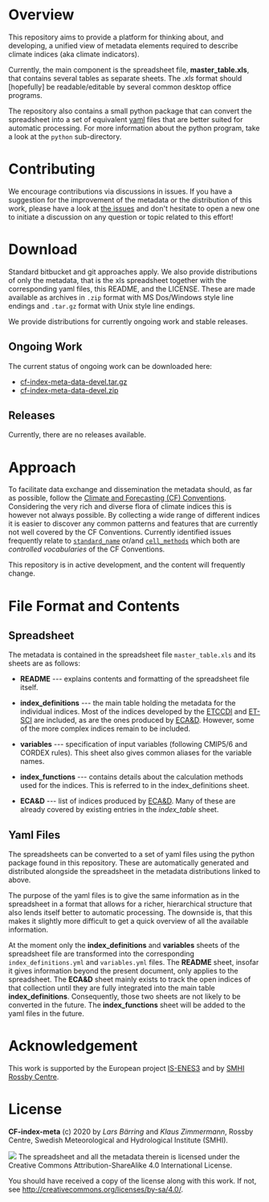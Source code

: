 # Overview

This repository aims to provide a platform for thinking about,
and developing, a unified view of metadata elements required to
describe climate indices (aka climate indicators).

Currently, the main component is the spreadsheet file, **master_table.xls**,
that contains several tables as separate sheets. The *.xls* format should
[hopefully] be readable/editable by several common desktop office programs.

The repository also contains a small python package that can convert the
spreadsheet into a set of equivalent [yaml](https://yaml.org/) files that are
better suited for automatic processing. For more information about the python
program, take a look at the `python` sub-directory.

# Contributing

We encourage contributions via discussions in issues. If you have a suggestion
for the improvement of the metadata or the distribution of this work, please
have a look at [the
issues](https://bitbucket.org/cf-index-meta/cf-index-meta/issues?status=new&status=open)
and don't hesitate to open a new one to initiate a discussion on any question or
topic related to this effort!

# Download

Standard bitbucket and git approaches apply. We also provide distributions of
only the metadata, that is the xls spreadsheet together with the corresponding
yaml files, this README, and the LICENSE. These are made available as archives
in `.zip` format with MS Dos/Windows style line endings and `.tar.gz` format
with Unix style line endings.

We provide distributions for currently ongoing work and stable releases.

## Ongoing Work

The current status of ongoing work can be downloaded here:

* [cf-index-meta-data-devel.tar.gz](https://bitbucket.org/cf-index-meta/cf-index-meta/downloads/cf-index-meta-data-devel.tar.gz)
* [cf-index-meta-data-devel.zip](https://bitbucket.org/cf-index-meta/cf-index-meta/downloads/cf-index-meta-data-devel.zip)

## Releases

Currently, there are no releases available.

# Approach

To facilitate data exchange and dissemination the metadata should,
as far as possible, follow the
[Climate and Forecasting (CF) Conventions](http://cfconventions.org/).
Considering the very rich and diverse flora of climate indices this
is however not always possible. By collecting a wide range of
different indices it is easier to discover any common patterns and
features that are currently not well covered by the CF Conventions.
Currently identified issues frequently relate to
[`standard_name`](http://cfconventions.org/Data/cf-conventions/cf-conventions-1.8/cf-conventions.html#standard-name)
or/and [`cell_methods`](http://cfconventions.org/Data/cf-conventions/cf-conventions-1.8/cf-conventions.html#cell-methods)
which both are *controlled vocabularies* of the CF Conventions.

This repository is in active development, and the content will frequently
change.

# File Format and Contents

## Spreadsheet

The metadata is contained in the spreadsheet file `master_table.xls` and its
sheets are as follows:

* **README** --- explains contents and formatting of the spreadsheet file itself.

* **index_definitions**  ---  the main table holding the metadata for the
  individual indices. Most of the indices developed by the
  [ETCCDI](https://www.wcrp-climate.org/etccdi) and [ET-SCI](https://climpact-sci.org/about/project/)
  are included, as are the ones produced by
  [ECA&D](https://www.ecad.eu/indicesextremes/index.php).
  However, some of the more complex indices remain to be included.

* **variables**  ---  specification of input variables (following CMIP5/6 and
  CORDEX rules). This sheet also gives common aliases for the variable names.

* **index_functions**  ---  contains details about the calculation methods used
  for the indices. This is referred to in the index_definitions sheet.

* **ECA&D**  ---  list of indices produced by
  [ECA&D](https://www.ecad.eu/indicesextremes/index.php). Many of these are
  already covered by existing entries in the *index_table* sheet.

## Yaml Files

The spreadsheets can be converted to a set of yaml files using the python
package found in this repository. These are automatically generated and
distributed alongside the spreadsheet in the metadata distributions linked to
above.

The purpose of the yaml files is to give the same information as in the
spreadsheet in a format that allows for a richer, hierarchical structure that
also lends itself better to automatic processing. The downside is, that this
makes it slightly more difficult to get a quick overview of all the available
information.

At the moment only the **index_definitions** and **variables** sheets of the
spreadsheet file are transformed into the corresponding `index_definitions.yml`
and `variables.yml` files.
The **README** sheet, insofar it gives information beyond the present document,
only applies to the spreadsheet. The **ECA&D** sheet mainly exists to track the
open indices of that collection until they are fully integrated into the main
table **index_definitions**. Consequently, those two sheets are not likely to be
converted in the future.
The **index_functions** sheet will be added to the yaml files in the future.

# Acknowledgement

This work is supported by the European project [IS-ENES3](https://is.enes.org/)
and by [SMHI Rossby Centre](https://www.smhi.se/en/research/research-departments/climate-research-rossby-centre2-552).


# License

**CF-index-meta** (c) 2020 by *Lars Bärring* and *Klaus Zimmermann*, Rossby
Centre, Swedish Meteorological and Hydrological Institute (SMHI).

![](https://i.creativecommons.org/l/by-sa/4.0/88x31.png) The spreadsheet and all
the metadata therein is licensed under the Creative Commons
Attribution-ShareAlike 4.0 International License.

You should have received a copy of the license along with this
work. If not, see <http://creativecommons.org/licenses/by-sa/4.0/>.
